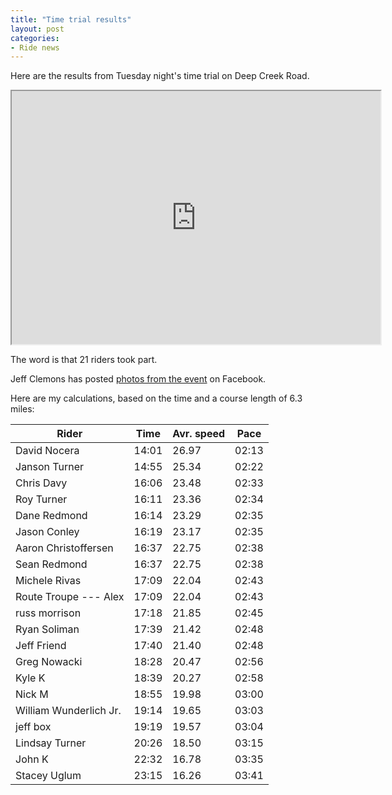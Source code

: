 ```yaml
---
title: "Time trial results"
layout: post
categories:
- Ride news
---
```


Here are the results from Tuesday night's time trial on Deep Creek Road.

<iframe height="405" loading="lazy" scrolling="no" src="https://app.strava.com/segments/3692876/embed" width="590"><span class="mce_SELRES_start" data-mce-type="bookmark" style="display: inline-block; width: 0px; overflow: hidden; line-height: 0;">﻿</span></iframe>

The word is that 21 riders took part.

Jeff Clemons has posted [photos from the event](https://www.facebook.com/media/set/?set=oa.10151387526823843&type=1 "Deep Creek time trial, March 26th, 2013") on Facebook.

Here are my calculations, based on the time and a course length of 6.3 miles:

| Rider | Time | Avr. speed | Pace |
|---|---|---|---|
| David Nocera | 14:01 | 26.97 | 02:13 |
| Janson Turner | 14:55 | 25.34 | 02:22 |
| Chris Davy | 16:06 | 23.48 | 02:33 |
| Roy Turner | 16:11 | 23.36 | 02:34 |
| Dane Redmond | 16:14 | 23.29 | 02:35 |
| Jason Conley | 16:19 | 23.17 | 02:35 |
| Aaron Christoffersen | 16:37 | 22.75 | 02:38 |
| Sean Redmond | 16:37 | 22.75 | 02:38 |
| Michele Rivas | 17:09 | 22.04 | 02:43 |
| Route Troupe --- Alex | 17:09 | 22.04 | 02:43 |
| russ morrison | 17:18 | 21.85 | 02:45 |
| Ryan Soliman | 17:39 | 21.42 | 02:48 |
| Jeff Friend | 17:40 | 21.40 | 02:48 |
| Greg Nowacki | 18:28 | 20.47 | 02:56 |
| Kyle K | 18:39 | 20.27 | 02:58 |
| Nick M | 18:55 | 19.98 | 03:00 |
| William Wunderlich Jr. | 19:14 | 19.65 | 03:03 |
| jeff box | 19:19 | 19.57 | 03:04 |
| Lindsay Turner | 20:26 | 18.50 | 03:15 |
| John K | 22:32 | 16.78 | 03:35 |
| Stacey Uglum | 23:15 | 16.26 | 03:41 |